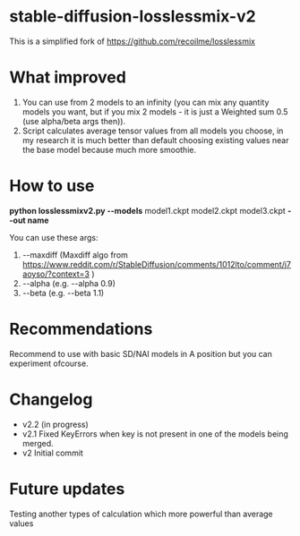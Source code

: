 # stable-diffusion-losslessmix-v2
This is a simplified fork of https://github.com/recoilme/losslessmix
# What improved
1. You can use from 2 models to an infinity (you can mix any quantity models you want, but if you mix 2 models - it is just a Weighted sum 0.5 (use alpha/beta args then)).
2. Script calculates average tensor values from all models you choose, in my research it is much better than default choosing existing values near the base model because much more smoothie. 
# How to use
**python losslessmixv2.py --models** model1.ckpt model2.ckpt model3.ckpt **--out name**

You can use these args:
1. --maxdiff (Maxdiff algo from https://www.reddit.com/r/StableDiffusion/comments/1012lto/comment/j7aoyso/?context=3 )
2. --alpha (e.g. --alpha 0.9)
3. --beta (e.g. --beta 1.1)

# Recommendations
Recommend to use with basic SD/NAI models in A position but you can experiment ofcourse.
# Changelog
+ v2.2
(in progress)
+ v2.1 
Fixed KeyErrors when key is not present in one of the models being merged.
+ v2
Initial commit
# Future updates
Testing another types of calculation which more powerful than average values
